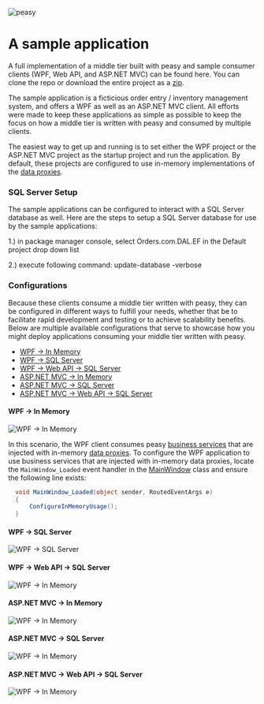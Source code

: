 ![peasy](https://www.dropbox.com/s/2yajr2x9yevvzbm/peasy3.png?dl=0&raw=1)

# A sample application

A full implementation of a middle tier built with peasy and sample consumer clients (WPF, Web API, and ASP.NET MVC) can be found here.  You can clone the repo or download the entire project as a [zip](https://github.com/peasy/samples/archive/master.zip).

The sample application is a ficticious order entry / inventory management system, and offers a WPF as well as an ASP.NET MVC client.  All efforts were made to keep these applications as simple as possible to keep the focus on how a middle tier is written with peasy and consumed by multiple clients.

The easiest way to get up and running is to set either the WPF project or the ASP.NET MVC project as the startup project and run the application.  By default, these projects are configured to use in-memory implementations of the [data proxies]().  

### SQL Server Setup

The sample applications can be configured to interact with a SQL Server database as well.  Here are the steps to setup a SQL Server database for use by the sample applications:

1.) in package manager console, select Orders.com.DAL.EF in the Default project drop down list

2.) execute following command: update-database -verbose

### Configurations

Because these clients consume a middle tier written with peasy, they can be configured in different ways to fulfill your needs, whether that be to facilitate rapid development and testing or to achieve scalability benefits.  Below are multiple available configurations that serve to showcase how you might deploy applications consuming your middle tier written with peasy.

* [WPF -> In Memory](https://github.com/peasy/Samples#wpf---in-memory)
* [WPF -> SQL Server](https://github.com/peasy/Samples#wpf---sql-server)
* [WPF -> Web API -> SQL Server](https://github.com/peasy/Samples#wpf---web-api---sql-server)
* [ASP.NET MVC -> In Memory](https://github.com/peasy/Samples#aspnet-mvc---in-memory)
* [ASP.NET MVC -> SQL Server](https://github.com/peasy/Samples#aspnet-mvc---sql-server)
* [ASP.NET MVC -> Web API -> SQL Server](https://github.com/peasy/Samples#aspnet-mvc---web-api---sql-server)
#### WPF -> In Memory

![WPF -> In Memory](https://www.dropbox.com/s/yex9qv528um3re6/WPF.png?dl=0&raw=1)

In this scenario, the WPF client consumes peasy [business services]() that are injected with in-memory [data proxies]().  To configure the WPF application to use business services that are injected with in-memory data proxies, locate the ```MainWindow_Loaded``` event handler in the [MainWindow](https://github.com/peasy/Samples/blob/master/Orders.com.WPF/MainWindow.xaml.cs) class and ensure the following line exists:

```c#
  void MainWindow_Loaded(object sender, RoutedEventArgs e)
  {
      ConfigureInMemoryUsage();
  }
```

#### WPF -> SQL Server
![WPF -> SQL Server](https://www.dropbox.com/s/s5xvkdgkasynzd6/WPF-SQL.png?dl=0&raw=1)

#### WPF -> Web API -> SQL Server
![WPF -> In Memory](https://www.dropbox.com/s/3jnzgut90xfoy23/WPF-API-SQL.png?dl=0&raw=1)

#### ASP.NET MVC -> In Memory
![WPF -> In Memory](https://www.dropbox.com/s/woda85tpyk7l3ht/MVC.png?dl=0&raw=1)

#### ASP.NET MVC -> SQL Server
![WPF -> In Memory](https://www.dropbox.com/s/9gsj1omqezv2f0b/MVC-SQL.png?dl=0&raw=1)

#### ASP.NET MVC -> Web API -> SQL Server
![WPF -> In Memory](https://www.dropbox.com/s/12s0xb94aj8fuyu/MVC-API-SQL.png?dl=0&raw=1)
